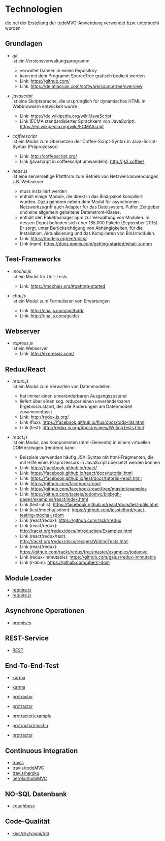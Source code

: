 # Technologien
die bei der Erstellung der todoMVC-Anwendung verwendet bzw. untersucht wurden

## Grundlagen

* _git_  
  ist ein Versionsverwaltungsprogramm
  - verwaltet Dateien in einem Repository
  - kann mit dem Programm SourceTree grafisch bedient werden
  - Link: <https://github.com/>
  - Link: <https://de.atlassian.com/software/sourcetree/overview>

* _javascript_  
  ist eine Skriptsprache, die ursprünglich für dynamisches HTML in Webbrowsern entwickelt wurde
  - Link: <https://de.wikipedia.org/wiki/JavaScript>
  - Link (ECMA standardisierter Sprachkern von JavaScript): <https://en.wikipedia.org/wiki/ECMAScript>
  
* _coffeescript_  
  ist ein Modul zum Übersetzen der Coffee-Script-Syntax in Java-Script-Syntax (Präprozessor)
  - Link: <http://coffeescript.org/>  
  - Link (javascript in coffeescript umwandeln): <http://js2.coffee/>
  
* _node.js_  
  ist eine serverseitige Plattform zum Betrieb von Netzwerkanwendungen, z.B. Webserver
  - muss installiert werden
  - enthält einige Module, die direkt in das Binärpaket kompiliert wurden. Dazu gehören neben dem Modul für asynchronen          Netzwerkzugriff auch Adapter für das Dateisystem, Puffer, Zeitgeber und eine allgemein gehaltene Datenstrom-Klasse.
  - enthält den Paketmanager npm zur Verwaltung von Modulen. In dessen Depot befinden sich über 185.000 Pakete (September        2015). Er sorgt, unter Berücksichtigung von Abhängigkeiten, für die Installation, Aktualisierung und das Kompilieren von     Binärmodulen.
  - Link: <https://nodejs.org/en/docs/>
  - Link (npm): <https://docs.npmjs.com/getting-started/what-is-npm>
  
## Test-Frameworks

* _mocha.js_  
  ist ein Modul für Unit-Tests
  - Link: <https://mochajs.org/#getting-started>

* _chai.js_  
  ist ein Modul zum Formulieren von Erwartungen
  - Link: <http://chaijs.com/api/bdd/>
  - Link: <http://chaijs.com/guide/>
  
## Webserver

* _express.js_  
  ist ein Webserver
  - Link: <http://expressjs.com/>

## Redux/React

* _redux.js_  
  ist ein Modul zum Verwalten von Datenmodellen
  - hat immer einen unveränderbaren Ausgangszustand
  - liefert über einen sog. reducer einen unveränderbaren Ergebniszustand, der alle Änderungen am Datenmodell zusammenfasst
  - Link: <http://redux.js.org/>
  - Link (flux): <https://facebook.github.io/flux/docs/todo-list.html>
  - Link (test): <http://redux.js.org/docs/recipes/WritingTests.html>

* _react.js_  
  ist ein Modul, das Komponenten (html-Elemente) in einem virtuellen DOM erzeugen (rendern) kann
  - Beispiele verwenden häufig JSX-Syntax mit html-Fragmenten, die mit Hilfe eines Präprozessors in JavaScript übersetzt werden können
  - Link: <https://facebook.github.io/react/>
  - Link: <https://facebook.github.io/react/docs/tutorial.html>
  - Link: <https://facebook.github.io/jest/docs/tutorial-react.html>
  - Link: <https://github.com/facebook/react>
  - Link: <https://github.com/facebook/react/tree/master/examples>
  - Link: <https://github.com/tastejs/todomvc/blob/gh-pages/examples/react/index.html>
  - Link (test-utils): <https://facebook.github.io/react/docs/test-utils.html>
  - Link (test/mocha/jsdom): <https://github.com/jesstelford/react-testing-mocha-jsdom>
  - Link (react/redux): <https://github.com/rackt/redux>
  - Link (react/redux): <http://rackt.org/redux/docs/introduction/Examples.html>
  - Link (react/redux/test): <http://rackt.org/redux/docs/recipes/WritingTests.html>
  - Link (react/redux): <https://github.com/rackt/redux/tree/master/examples/todomvc>
  - Link (redux-immutable): <https://github.com/gajus/redux-immutable>
  - Link (r-dom): <https://github.com/uber/r-dom>

## Module Loader
* [require.js](http://stuk.github.io/require1k/)
* [require.js](http://requirejs.org/docs/start.html)

## Asynchrone Operationen
* [promises](http://alexperry.io/node/2015/03/25/promises-in-node.html)

## REST-Service
* [REST](https://thewayofcode.wordpress.com/2013/04/21/how-to-build-and-test-rest-api-with-nodejs-express-mocha/)

## End-To-End-Test
* [karma](http://karma-runner.github.io/0.13/config/browsers.html)
* [karma](http://karma-runner.github.io/0.13/intro/configuration.html)

* [protractor](https://angular.github.io/protractor/#/tutorial)
* [protractor](http://www.heise.de/developer/artikel/End-to-End-Tests-mit-Protractor-2461535.html)
* [protractor/example](http://litutech.blogspot.de/2014/02/an-example-of-use-of-protractor-with.html)
* [protractor/mocha](http://byverdu.github.io/e2e-tests-with-protractor-and-mocha/)
* [protractor](https://github.com/angular/protractor/blob/master/docs/locators.md)

## Continuous Integration
* [travis](https://docs.travis-ci.com/user/for-beginners)
* [travis/todoMVC](https://travis-ci.org/martintolkiehn/todoMVC)
* [travis/heroku](https://docs.travis-ci.com/user/deployment/heroku/)
* [heroku/todoMVC](https://sleepy-citadel-1699.herokuapp.com/)

## NO-SQL Datenbank
* [couchbase](http://developer.couchbase.com/guides-and-references)

## Code-Qualität
* [kiss/dry/yagni/tdd](http://compositecode.com/2008/06/16/kiss-dry-soc-yagni-tdd/)
